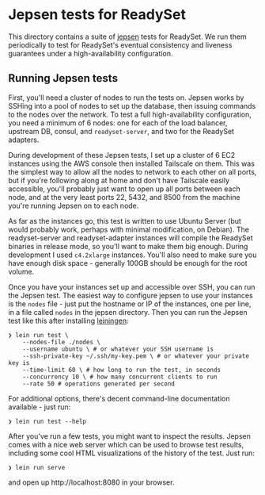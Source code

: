 # Jepsen tests for ReadySet

This directory contains a suite of [jepsen][] tests for ReadySet. We run them
periodically to test for ReadySet's eventual consistency and liveness guarantees
under a high-availability configuration.

[jepsen]: https://github.com/jepsen-io/jepsen

## Running Jepsen tests

First, you'll need a cluster of nodes to run the tests on. Jepsen works by
SSHing into a pool of nodes to set up the database, then issuing commands to the
nodes over the network. To test a full high-availability configuration, you need
a minimum of 6 nodes: one for each of the load balancer, upstream DB, consul,
and `readyset-server`, and two for the ReadySet adapters.

During development of these Jepsen tests, I set up a cluster of 6 EC2 instances
using the AWS console then installed Tailscale on them. This was the simplest
way to allow all the nodes to network to each other on all ports, but if you're
following along at home and don't have Tailscale easily accessible, you'll
probably just want to open up all ports between each node, and at the very least
ports 22, 5432, and 8500 from the machine you're running Jepsen on to each node.

As far as the instances go, this test is written to use Ubuntu Server (but would
probably work, perhaps with minimal modification, on Debian). The
readyset-server and readyset-adapter instances will compile the ReadySet
binaries in release mode, so you'll want to make them big enough. During
development I used `c4.2xlarge` instances. You'll also need to make sure you
have enough disk space - generally 100GB should be enough for the root volume.

Once you have your instances set up and accessible over SSH, you can run the
Jepsen test. The easiest way to configure jepsen to use your instances is the
`nodes` file - just put the hostname or IP of the instances, one per line, in a
file called `nodes` in the jepsen directory. Then you can run the Jepsen test
like this after installing [leiningen][]:

[leiningen]: https://leiningen.org/

```shellsession
❯ lein run test \
    --nodes-file ./nodes \
    --username ubuntu \ # or whatever your SSH username is
    --ssh-private-key ~/.ssh/my-key.pem \ # or whatever your private key is
    --time-limit 60 \ # how long to run the test, in seconds
    --concurrency 10 \ # how many concurrent clients to run
    --rate 50 # operations generated per second
```

For additional options, there's decent command-line documentation available -
just run:

```shellsession
❯ lein run test --help
```

After you've run a few tests, you might want to inspect the results. Jepsen
comes with a nice web server which can be used to browse test results, including
some cool HTML visualizations of the history of the test. Just run:

``` shellsession
❯ lein run serve
```

and open up http://localhost:8080 in your browser.
